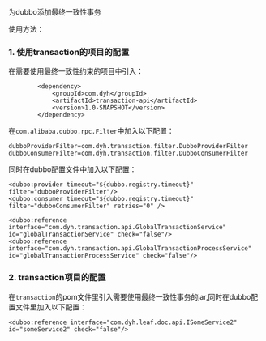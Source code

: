 为dubbo添加最终一致性事务

使用方法：

### 1. 使用transaction的项目的配置 
在需要使用最终一致性约束的项目中引入：

````
        <dependency>
            <groupId>com.dyh</groupId>
            <artifactId>transaction-api</artifactId>
            <version>1.0-SNAPSHOT</version>
        </dependency>

```` 

在`com.alibaba.dubbo.rpc.Filter`中加入以下配置：

````
dubboProviderFilter=com.dyh.transaction.filter.DubboProviderFilter
dubboConsumerFilter=com.dyh.transaction.filter.DubboConsumerFilter
````

同时在dubbo配置文件中加入以下配置：

````
<dubbo:provider timeout="${dubbo.registry.timeout}" filter="dubboProviderFilter"/>
<dubbo:consumer timeout="${dubbo.registry.timeout}" filter="dubboConsumerFilter" retries="0" />

<dubbo:reference interface="com.dyh.transaction.api.GlobalTransactionService" id="globalTransactionService" check="false"/>
<dubbo:reference interface="com.dyh.transaction.api.GlobalTransactionProcessService" id="globalTransactionProcessService" check="false"/>
````


### 2. transaction项目的配置
在`transaction`的pom文件里引入需要使用最终一致性事务的jar,同时在dubbo配置文件里加入以下配置：

````
<dubbo:reference interface="com.dyh.leaf.doc.api.ISomeService2" id="someService2" check="false"/>
````